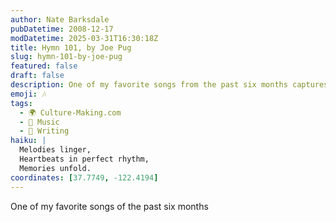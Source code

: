 ```yaml
---
author: Nate Barksdale
pubDatetime: 2008-12-17
modDatetime: 2025-03-31T16:30:18Z
title: Hymn 101, by Joe Pug
slug: hymn-101-by-joe-pug
featured: false
draft: false
description: One of my favorite songs from the past six months captures a unique vibe.
emoji: 🎶
tags:
  - 🌍 Culture-Making.com
  - 🎵 Music
  - 📝 Writing
haiku: |
  Melodies linger,  
  Heartbeats in perfect rhythm,  
  Memories unfold.
coordinates: [37.7749, -122.4194]
---
```


One of my favorite songs of the past six months
